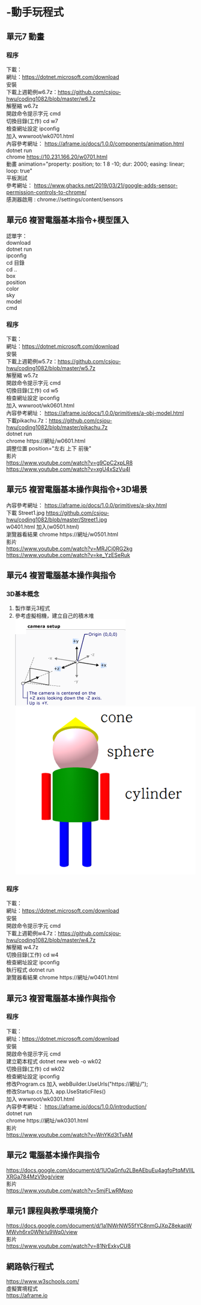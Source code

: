 # -動手玩程式
## 單元7 動畫
### 程序
下載：<br/>
網址：https://dotnet.microsoft.com/download <br/>
安裝<br/>
下載上週範例w6.7z：https://github.com/csjou-hwu/coding1082/blob/master/w6.7z <br/>
解壓縮 w6.7z<br/>
開啟命令提示字元 cmd<br/>
切換目錄(工作) cd w7<br/>
檢查網址設定 ipconfig <br/>
加入 wwwroot/wk0701.html <br/>
內容參考網址： https://aframe.io/docs/1.0.0/components/animation.html <br/>
dotnet run<br/>
chrome https://10.231.166.20/w0701.html <br/>
動畫 animation="property: position; to: 1 8 -10; dur: 2000; easing: linear; loop: true"<br/>
平板測試<br/>
參考網址： https://www.ghacks.net/2019/03/21/google-adds-sensor-permission-controls-to-chrome/ <br/>
感測器啟用 : chrome://settings/content/sensors <br/>

## 單元6 複習電腦基本指令+模型匯入
認單字：<br/>
download<br/>
dotnet run<br/>
ipconfig<br/>
cd 目錄<br/>
cd ..<br/>
box<br/>
position<br/>
color<br/>
sky<br/>
model<br/>
cmd<br/>
### 程序
下載：<br/>
網址：https://dotnet.microsoft.com/download <br/>
安裝<br/>
下載上週範例w5.7z：https://github.com/csjou-hwu/coding1082/blob/master/w5.7z <br/>
解壓縮 w5.7z<br/>
開啟命令提示字元 cmd<br/>
切換目錄(工作) cd w5<br/>
檢查網址設定 ipconfig <br/>
加入 wwwroot/wk0601.html <br/>
內容參考網址： https://aframe.io/docs/1.0.0/primitives/a-obj-model.html <br/>
下載pikachu.7z：https://github.com/csjou-hwu/coding1082/blob/master/pikachu.7z <br/>
dotnet run<br/>
chrome https://網址/w0601.html <br/>
調整位置 position="左右  上下  前後"<br/>
影片<br/>
https://www.youtube.com/watch?v=g9CpC2xpLR8 <br/>
https://www.youtube.com/watch?v=xgU4xSzVu4I <br/>


## 單元5 複習電腦基本操作與指令+3D場景
內容參考網址： https://aframe.io/docs/1.0.0/primitives/a-sky.html <br/>
下載 Street1.jpg https://github.com/csjou-hwu/coding1082/blob/master/Street1.jpg <br/>
w0401.html 加入(w0501.html)<br/>
<a-sky src="Street1.jpg"></a-sky>
瀏覽器看結果 chrome https://網址/w0501.html <br/>
影片<br/>
https://www.youtube.com/watch?v=MRJCj0RG2kg <br/>
https://www.youtube.com/watch?v=ke_YzESeRuk <br/>

## 單元4 複習電腦基本操作與指令
### 3D基本概念
1. 製作單元3程式<br/>
2. 參考虛擬相機，建立自己的積木堆<br/>
![虛擬相機(ref:MS](BC3DFromMS.png)<br/>
![積木範例](wk04.png)<br/>
### 程序
下載：<br/>
網址：https://dotnet.microsoft.com/download <br/>
安裝<br/>
開啟命令提示字元 cmd<br/>
下載上週範例w4.7z：https://github.com/csjou-hwu/coding1082/blob/master/w4.7z <br/>
解壓縮 w4.7z<br/>
切換目錄(工作) cd w4<br/>
檢查網址設定 ipconfig <br/>
執行程式 dotnet run<br/>
瀏覽器看結果 chrome https://網址/w0401.html <br/>

## 單元3 複習電腦基本操作與指令
### 程序
下載：<br/>
網址：https://dotnet.microsoft.com/download <br/>
安裝<br/>
開啟命令提示字元 cmd<br/>
建立範本程式 dotnet new web -o wk02<br/>
切換目錄(工作) cd wk02<br/>
檢查網址設定 ipconfig <br/>
修改Program.cs 加入 webBuilder.UseUrls("https://網址/"); <br/>
修改Startup.cs 加入 app.UseStaticFiles()<br/>
加入 wwwroot/wk0301.html <br/>
內容參考網址： https://aframe.io/docs/1.0.0/introduction/<br/>
dotnet run<br/>
chrome https://網址/wk0301.html <br/>
影片<br/>
https://www.youtube.com/watch?v=WnYKd3tTvAM <br/>

## 單元2 電腦基本操作與指令
https://docs.google.com/document/d/1UOaGnfu2LBeAEbuEu4agfoPtqMVIILXRGa784MzV9og/view <br/>
影片<br/>
https://www.youtube.com/watch?v=5mjFLwRMpxo

## 單元1 課程與教學環境簡介
https://docs.google.com/document/d/1a1NWrNW55fYC8nmGJXpZ8ekapWMWvh6rx0WNrlu9Wq0/view <br/>
影片<br/>
https://www.youtube.com/watch?v=81NrExkyCU8 <br/>

## 網路執行程式
https://www.w3schools.com/ <br/>
虛擬實境程式 <br/>
https://aframe.io
